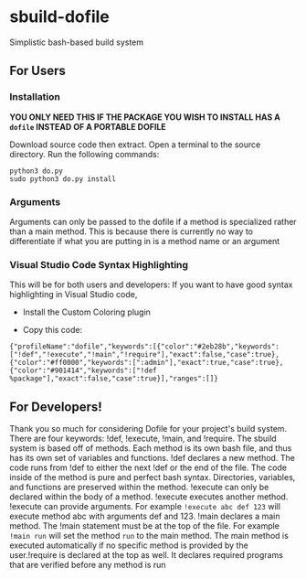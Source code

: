 # sbuild-dofile
Simplistic bash-based build system

## For Users

### Installation

**YOU ONLY NEED THIS IF THE PACKAGE YOU WISH TO INSTALL HAS A `dofile` INSTEAD OF A PORTABLE DOFILE**

Download source code then extract. Open a terminal to the source directory. Run the following commands:

```
python3 do.py
sudo python3 do.py install
```
### Arguments
Arguments can only be passed to the dofile if a method is specialized rather than a main method. This is because there is currently no way to differentiate if what you are putting in is a method name or an argument

### Visual Studio Code Syntax Highlighting
This will be for both users and developers: If you want to have good syntax highlighting in Visual Studio code,

- Install the Custom Coloring plugin

- Copy this code:

```{"profileName":"dofile","keywords":[{"color":"#2eb28b","keywords":["!def","!execute","!main","!require"],"exact":false,"case":true},{"color":"#ff0000","keywords":[":admin"],"exact":true,"case":true},{"color":"#901414","keywords":["!def %package"],"exact":false,"case":true}],"ranges":[]}```

## For Developers!

Thank you so much for considering Dofile for your project's build system. There are four keywords: !def, !execute, !main, and !require. The sbuild system is based off of methods. Each method is its own bash file, and thus has its own set of variables and functions. !def declares a new method. The code runs from !def to either the next !def or the end of the file. The code inside of the method is pure and perfect bash syntax. Directories, variables, and functions are preserved within the method. !execute can only be declared within the body of a method. !execute executes another method. !execute can provide arguments. For example `!execute abc def 123` will execute method abc with arguments def and 123. !main declares a main method. The !main statement must be at the top of the file. For example `!main run` will set the method `run` to the main method. The main method is executed automatically if no specific method is provided by the user.!require is declared at the top as well. It declares required programs that are verified before any method is run